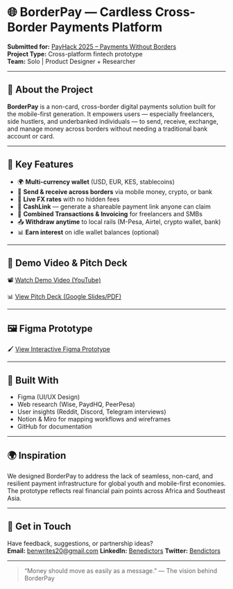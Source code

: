 # 🌐 BorderPay — Cardless Cross-Border Payments Platform

**Submitted for:** [PayHack 2025 – Payments Without Borders](https://www.payhack.my/)  
**Project Type:** Cross-platform fintech prototype  
**Team:** Solo | Product Designer + Researcher  

---

## 🚀 About the Project

**BorderPay** is a non-card, cross-border digital payments solution built for the mobile-first generation. It empowers users — especially freelancers, side hustlers, and underbanked individuals — to send, receive, exchange, and manage money across borders without needing a traditional bank account or card.

---

## 🎯 Key Features

- 🌍 **Multi-currency wallet** (USD, EUR, KES, stablecoins)  
- 🔁 **Send & receive across borders** via mobile money, crypto, or bank  
- 💱 **Live FX rates** with no hidden fees  
- 🔗 **CashLink** — generate a shareable payment link anyone can claim  
- 🧾 **Combined Transactions & Invoicing** for freelancers and SMBs  
- 📤 **Withdraw anytime** to local rails (M-Pesa, Airtel, crypto wallet, bank)  
- 📊 **Earn interest** on idle wallet balances (optional)  

---

## 🎥 Demo Video & Pitch Deck

📽️ [Watch Demo Video (YouTube)](https://youtu.be/zAuRzzP_9NU) 

📊 [View Pitch Deck (Google Slides/PDF)](https://www.figma.com/deck/ERpXvt3oRcymnh9MpketzZ/BorderPay?node-id=1-93&t=So0pmMoTEWCg9oYu-1)

---

## 🖼️ Figma Prototype

🖌️ [View Interactive Figma Prototype](https://www.figma.com/proto/EuTIr7lXngLJRq63EMDqt6/Projects?node-id=82-2245&t=CKJO1kylzL0nLQL9-1)

---

## 🧠 Built With

- Figma (UI/UX Design)  
- Web research (Wise, PaydHQ, PeerPesa)  
- User insights (Reddit, Discord, Telegram interviews)  
- Notion & Miro for mapping workflows and wireframes  
- GitHub for documentation  

---

## 🌍 Inspiration

We designed BorderPay to address the lack of seamless, non-card, and resilient payment infrastructure for global youth and mobile-first economies. The prototype reflects real financial pain points across Africa and Southeast Asia.

---

## 📩 Get in Touch

Have feedback, suggestions, or partnership ideas?  
**Email:** benwrites20@gmail.com 
**LinkedIn:** [Benedictors](https://www.linkedin.com/in/benedictors-ogada-9b905b16a/)
**Twitter:** [Bendictors](https://twitter.com/benedictors_)

---

> “Money should move as easily as a message.” — The vision behind BorderPay

